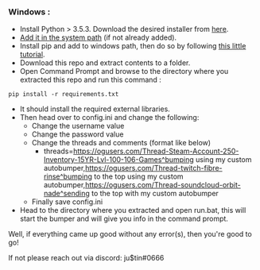 ### Windows :
* Install Python > 3.5.3. Download the desired installer from [here](https://www.python.org/downloads/release/python-353/).
* [Add it in the system path](http://superuser.com/questions/143119/how-to-add-python-to-the-windows-path) (if not already added).
* Install pip and add to windows path, then do so by following [this little tutorial](http://stackoverflow.com/a/12476379).
* Download this repo and extract contents to a folder.
* Open Command Prompt and browse to the directory where you extracted this repo and run this command :
```
pip install -r requirements.txt
```
* It should install the required external libraries.
* Then head over to config.ini and change the following:
  * Change the username value
  * Change the password value
  * Change the threads and comments (format like below)
    * threads=https://ogusers.com/Thread-Steam-Account-250-Inventory-15YR-Lvl-100-106-Games^bumping using my custom autobumper,https://ogusers.com/Thread-twitch-fibre-rinse^bumping to the top using my custom autobumper,https://ogusers.com/Thread-soundcloud-orbit-nade^sending to the top with my custom autobumper
  * Finally save config.ini
 * Head to the directory where you extracted and open run.bat, this will start the bumper and will give you info in the command prompt.

Well, if everything came up good without any error(s), then you're good to go!

If not please reach out via discord: ju$tin#0666
